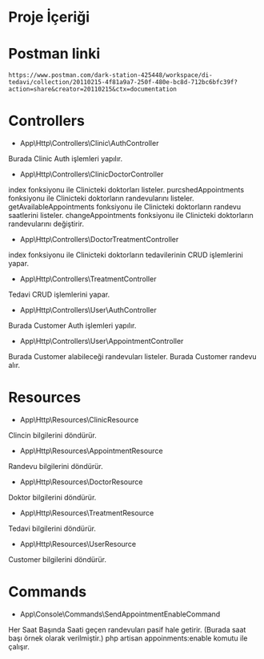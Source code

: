 # Proje İçeriği

# Postman linki

```
https://www.postman.com/dark-station-425448/workspace/di-tedavi/collection/20110215-4f81a9a7-250f-480e-bc8d-712bc6bfc39f?action=share&creator=20110215&ctx=documentation

```

# Controllers

-   App\Http\Controllers\Clinic\AuthController

Burada Clinic Auth işlemleri yapılır.

-   App\Http\Controllers\ClinicDoctorController

index fonksiyonu ile Clinicteki doktorları listeler.
purcshedAppointments fonksiyonu ile Clinicteki doktorların randevularını listeler.
getAvailableAppointments fonksiyonu ile Clinicteki doktorların randevu saatlerini listeler.
changeAppointments fonksiyonu ile Clinicteki doktorların randevularını değiştirir.

-   App\Http\Controllers\DoctorTreatmentController

index fonksiyonu ile Clinicteki doktorların tedavilerinin CRUD işlemlerini yapar.

-   App\Http\Controllers\TreatmentController

Tedavi CRUD işlemlerini yapar.

-   App\Http\Controllers\User\AuthController

Burada Customer Auth işlemleri yapılır.

-   App\Http\Controllers\User\AppointmentController

Burada Customer alabileceği randevuları listeler.
Burada Customer randevu alır.

# Resources

-   App\Http\Resources\ClinicResource

Clincin bilgilerini döndürür.

-   App\Http\Resources\AppointmentResource

Randevu bilgilerini döndürür.

-   App\Http\Resources\DoctorResource

Doktor bilgilerini döndürür.

-   App\Http\Resources\TreatmentResource

Tedavi bilgilerini döndürür.

-   App\Http\Resources\UserResource

Customer bilgilerini döndürür.

# Commands

-   App\Console\Commands\SendAppointmentEnableCommand

Her Saat Başında Saati geçen randevuları pasif hale getirir. (Burada saat başı örnek olarak verilmiştir.)
php artisan appoinments:enable komutu ile çalışır.
